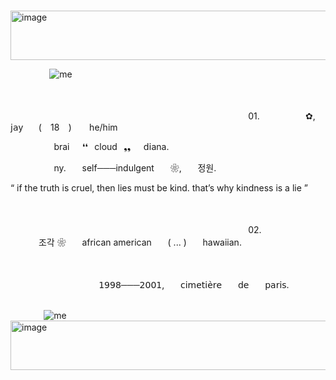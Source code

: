 
                    <img width="1312" height="79" alt="image" src="https://github.com/user-attachments/assets/ac4c9c11-5731-4b28-829c-d534bdd6bdd0" />







        ![me](https://64.media.tumblr.com/d0f140d2d5b21fd5a27ba8ac7abbad5d/a53354a46da9ad66-1e/s1280x1920/1ab307f42e76fbb6775546ab18a5296cc774539b.gifv)







                                                                                                　     ⠀⠀ ⠀⠀⠀⠀⠀⠀01.
⠀⠀  ⠀⠀  ⠀⠀✿,⠀    𝗃𝖺y   ⠀⠀( ⠀18⠀ )⠀  ⠀ he/him

⠀⠀  ⠀⠀  ⠀⠀brai⠀⠀❛❛⠀cloud⠀❟❟⠀⠀𝖽𝗂ana.

⠀⠀  ⠀⠀  ⠀⠀ny.ㅤㅤself───indulgentㅤㅤ❀,ㅤㅤ정원.

“  if the truth is cruel, then lies must be kind. that’s why kindness is a lie  ”

                                                                                                　     ⠀⠀ ⠀⠀⠀⠀⠀⠀02.
⠀⠀  ⠀⠀  ⠀⠀⠀⠀  ⠀⠀  ⠀⠀조각 ❀ㅤㅤafrican americanㅤㅤ( ... )ㅤㅤhawaiian.
⠀⠀  ⠀  ⠀⠀⠀ ⠀⠀  ⠀⠀  ⠀⠀⠀⠀  ⠀⠀  ⠀⠀⠀⠀  ⠀⠀  ⠀⠀⠀⠀  ⠀⠀  ⠀⠀⠀⠀  ⠀⠀  ⠀⠀⠀⠀  ⠀⠀  ⠀⠀⠀⠀  ⠀⠀  ⠀⠀⠀⠀  ⠀⠀  ⠀⠀⠀⠀  ⠀⠀  ⠀⠀⠀⠀  ⠀⠀  ⠀⠀⠀⠀  ⠀⠀  ⠀⠀⠀  ⠀  ⠀⠀⠀⠀⠀  ⠀  ⠀⠀
⠀⠀  ⠀  ⠀⠀⠀⠀⠀  ⠀⠀  ⠀⠀

⠀⠀  ⠀⠀  ⠀⠀⠀⠀⠀⠀⠀⠀⠀𝟣𝟫𝟫𝟪───𝟤𝟢𝟢𝟣,ㅤㅤ𝖼𝗂𝗆𝖾𝗍𝗂𝖾̀𝗋𝖾ㅤㅤ𝖽𝖾ㅤㅤ𝗉𝖺𝗋𝗂𝗌.
        

       ![me](https://64.media.tumblr.com/d2849a3cf59192862e1269c336b0920c/a53354a46da9ad66-4f/s2048x3072/807137964a5b954cf99f8605b9864a6344e8c637.gifv)
<img width="1312" height="79" alt="image" src="https://github.com/user-attachments/assets/dc6a053b-4eae-4be8-bdf7-37129d3c402d" />



        
                    





